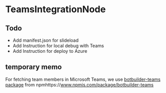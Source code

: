 # TeamsIntegrationNode

## Todo
- Add manifest.json for slideload
- Add Instruction for local debug with Teams
- Add Instruction for deploy to Azure

## temporary memo
For fetching team members in Microsoft Teams, we use [botbuilder-teams package](https://www.npmjs.com/package/botbuilder-teams) from npmhttps://www.npmjs.com/package/botbuilder-teams
